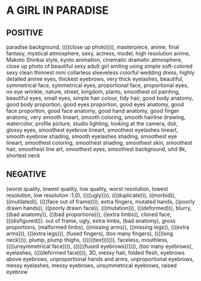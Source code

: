 <h1>A GIRL IN PARADISE</h1>
<h2>POSITIVE</h2>
paradise background, ((((close up photo)))), masterpiece, anime, final fantasy, mystical atmosphere, sexy, actress, model, high resolution anime, Makoto Shinkai style, kyoto animation, cinematic dramatic atmosphere, close up photo of beautiful sexy adult girl smiling using simple soft-colored sexy clean thinnest mini collarless sleeveless colorful wedding dress, highly detailed anime eyes, thickest eyebrows, very thick eyelashes, beautiful, symmetrical face, symmetrical eyes, proportional face, proportional eyes, no eye wrinkle, nature, street, kingdom, plants, smoothest oil painting, beautiful eyes, small eyes, simple hair colour, tidy hair, good body anatomy, good body proportion, good eyes proportion, good eyes anatomy, good face proportion, good face anatomy, good hand anatomy, good finger anatomy, very smooth lineart, smooth coloring, smooth hairline drawing, watercolor, profile picture, studio lighting, looking at the camera, dslr, glossy eyes, smoothest eyebrow lineart, smoothest eyelashes lineart, smooth eyebrow shading, smooth eyelashes shading, smoothest eye lineart, smoothest coloring, smoothest shading, smoothest skin, smoothest hair, smoothest line art, smoothest eyes, smoothest background, uhd 8k, shortest neck 
<h2>NEGATIVE</h2>
(worst quality, lowest quality, low quality, worst resolution, lowest resolution, low resolution :1.0), ((((ugly)))), (((duplicate))), ((morbid)), ((mutilated)), ((((face out of frame)))), extra fingers, mutated hands, ((poorly drawn hands)), ((poorly drawn face)), (((mutation))), (((deformed))), blurry, ((bad anatomy)), (((bad proportions))), ((extra limbs)), cloned face, (((disfigured))). out of frame, ugly, extra limbs, (bad anatomy), gross proportions, (malformed limbs), ((missing arms)), ((missing legs)), (((extra arms))), (((extra legs))), (fused fingers), (too many fingers), ((((long neck)))), plump, plump thighs, ((((((text)))))), faceless, mouthless, ((((unsymmetrical face)))), ((((((fused eyebrows)))))), (too many eyebrows), eyelashes, ((((deformed face)))), 3D, messy hair, folded flesh, eyebrows above eyebrows, unproportional hands and arms, unproportional eyebrows, messy eyelashes, messy eyebrows, unsymmetrical eyebrows, raised eyebrow

